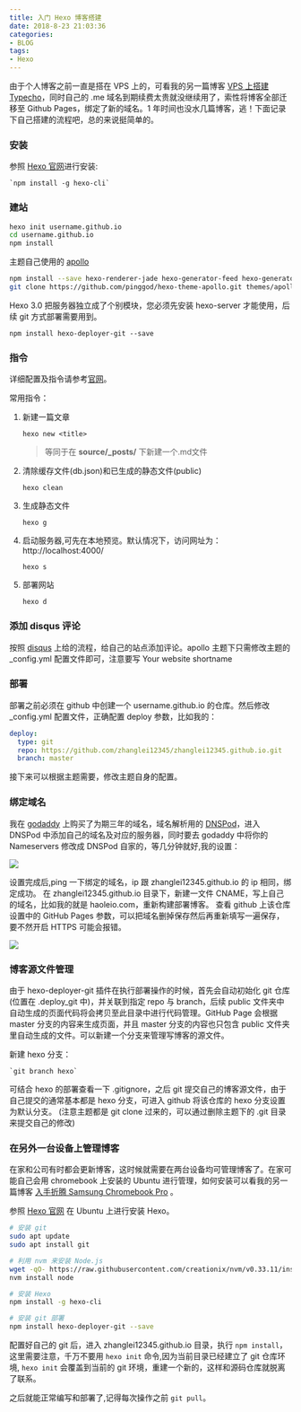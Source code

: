 ```yaml
---
title: 入门 Hexo 博客搭建 
date: 2018-8-23 21:03:36
categories: 
- BLOG
tags:
- Hexo
---
```


由于个人博客之前一直是搭在 VPS 上的，可看我的另一篇博客 [VPS 上搭建 Typecho](https://haoleio.com/2017/08/11/VPS%E4%B8%8A%E6%90%AD%E5%BB%BATypecho/)，同时自己的 .me 域名到期续费太贵就没继续用了，索性将博客全部迁移至 Github Pages，绑定了新的域名。1 年时间也没水几篇博客，逃！下面记录下自己搭建的流程吧，总的来说挺简单的。

### 安装

参照 [Hexo 官网](https://hexo.io/zh-cn/docs/)进行安装:

    `npm install -g hexo-cli`

### 建站

```bash
hexo init username.github.io
cd username.github.io
npm install
```

主题自己使用的 [apollo](https://github.com/pinggod/hexo-theme-apollo.git)

```bash
npm install --save hexo-renderer-jade hexo-generator-feed hexo-generator-sitemap hexo-browsersync hexo-generator-archive
git clone https://github.com/pinggod/hexo-theme-apollo.git themes/apollo
```

Hexo 3.0 把服务器独立成了个别模块，您必须先安装 hexo-server 才能使用，后续 git 方式部署需要用到。

`npm install hexo-deployer-git --save`

<!--more-->

### 指令

详细配置及指令请参考[官网](https://hexo.io/zh-cn/docs/commands)。

常用指令：
1. 新建一篇文章

    `hexo new <title>`
    > 等同于在 **source/_posts/** 下新建一个.md文件
2. 清除缓存文件(db.json)和已生成的静态文件(public)

    `hexo clean`
3. 生成静态文件

    `hexo g`
4. 启动服务器,可先在本地预览。默认情况下，访问网址为：http://localhost:4000/

    `hexo s`
5. 部署网站

    `hexo d`

### 添加 disqus 评论

按照 [disqus](https://disqus.com/) 上给的流程，给自己的站点添加评论。apollo 主题下只需修改主题的 _config.yml 配置文件即可，注意要写 Your website shortname

### 部署

部署之前必须在 github 中创建一个 username.github.io 的仓库。然后修改 _config.yml 配置文件，正确配置 deploy 参数，比如我的：

```YAML
deploy:
  type: git
  repo: https://github.com/zhanglei12345/zhanglei12345.github.io.git
  branch: master
```
    
接下来可以根据主题需要，修改主题自身的配置。

### 绑定域名

我在 [godaddy](https://sg.godaddy.com/) 上购买了为期三年的域名，域名解析用的 [DNSPod](https://www.dnspod.cn/)，进入 DNSPod 中添加自己的域名及对应的服务器，同时要去 godaddy 中将你的 Nameservers 修改成 DNSPod 自家的，等几分钟就好,我的设置：

![](https://ws1.sinaimg.cn/large/006tNbRwly1fujzpa9r9tj319a0fogo8.jpg)

设置完成后,ping 一下绑定的域名，ip 跟 zhanglei12345.github.io 的 ip 相同，绑定成功。
在 zhanglei12345.github.io 目录下，新建一文件 CNAME，写上自己的域名，比如我的就是 haoleio.com，重新构建部署博客。
查看 github 上该仓库设置中的 GitHub Pages 参数，可以把域名删掉保存然后再重新填写一遍保存，要不然开启 HTTPS 可能会报错。

![](https://ws2.sinaimg.cn/large/006tNbRwly1fuk063xkikj314u0bygnl.jpg)

### 博客源文件管理

由于 hexo-deployer-git 插件在执行部署操作的时候，首先会自动初始化 git 仓库(位置在 .deploy_git 中)，并关联到指定 repo 与 branch，后续 public 文件夹中自动生成的页面代码将会拷贝至此目录中进行代码管理。GitHub Page 会根据 master 分支的内容来生成页面，并且 master 分支的内容也只包含 public 文件夹里自动生成的文件。可以新建一个分支来管理写博客的源文件。

新建 hexo 分支：

    `git branch hexo`

可结合 hexo 的部署查看一下 .gitignore，之后 git 提交自己的博客源文件，由于自己提交的通常基本都是 hexo 分支，可进入 github 将该仓库的 hexo 分支设置为默认分支。
(注意主题都是 git clone 过来的，可以通过删除主题下的 .git 目录来提交自己的修改)

### 在另外一台设备上管理博客

在家和公司有时都会更新博客，这时候就需要在两台设备均可管理博客了。在家可能自己会用 chromebook 上安装的 Ubuntu 进行管理，如何安装可以看我的另一篇博客 [入手折腾 Samsung Chromebook Pro](https://haoleio.com/2018/08/19/%E5%85%A5%E6%89%8B%E6%8A%98%E8%85%BESamsungChromebookPro/) 。

参照 [Hexo 官网](https://hexo.io/zh-cn/docs/) 在 Ubuntu 上进行安装 Hexo。

```bash
# 安装 git
sudo apt update
sudo apt install git

# 利用 nvm 来安装 Node.js 
wget -qO- https://raw.githubusercontent.com/creationix/nvm/v0.33.11/install.sh | bash
nvm install node

# 安装 Hexo
npm install -g hexo-cli

# 安装 git 部署
npm install hexo-deployer-git --save
```

配置好自己的 git 后，进入 zhanglei12345.github.io 目录，执行 `npm install`，这里需要注意，千万不要用 `hexo init` 命令,因为当前目录已经建立了 git 仓库环境, `hexo init` 会覆盖到当前的 git 环境，重建一个新的，这样和源码仓库就脱离了联系。

之后就能正常编写和部署了,记得每次操作之前 `git pull`。
